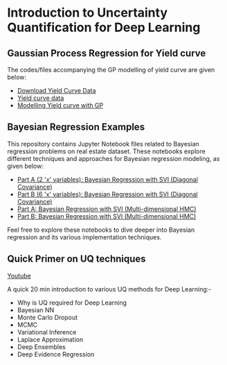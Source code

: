 
# Introduction to Uncertainty Quantification for Deep Learning

## Gaussian Process Regression for Yield curve
The codes/files accompanying the GP modelling of yield curve are given below:

- [Download Yield Curve Data](download-yield-curve.ipynb)
- [Yield curve data](download-yield-curve.ipynb)
- [Modelling Yield curve with GP](gp-for-yield-curve.ipynb)

## Bayesian Regression Examples

This repository contains Jupyter Notebook files related to Bayesian regression problems on real estate dataset. These notebooks explore different techniques and approaches for Bayesian regression modeling, as given below:

- [Part A (2 'x' variables): Bayesian Regression with SVI (Diagonal Covariance)](a1.bayes_regr_svi_diagonal_part_a.ipynb)
- [Part B (6 'x' variables): Bayesian Regression with SVI (Diagonal Covariance)](a2.bayes_regr_svi_diagonal_part_b.ipynb)
- [Part A: Bayesian Regression with SVI (Multi-dimensional HMC)](b1.bayes_regr_svi_multi_hmc_2vars.ipynb)
- [Part B: Bayesian Regression with SVI (Multi-dimensional HMC)](b2.bayes_regr_svi_multi_hmc.ipynb)



Feel free to explore these notebooks to dive deeper into Bayesian regression and its various implementation techniques.

## Quick Primer on UQ techniques

[Youtube](https://www.youtube.com/watch?v=LUPPsyspBS0&t=6s)

A quick 20 min introduction to various UQ methods for Deep Learning:- 
- Why is UQ required for Deep Learning
- Bayesian NN
- Monte Carlo Dropout
- MCMC
- Variational Inference
- Laplace Approximation
- Deep Ensembles
- Deep Evidence Regression

